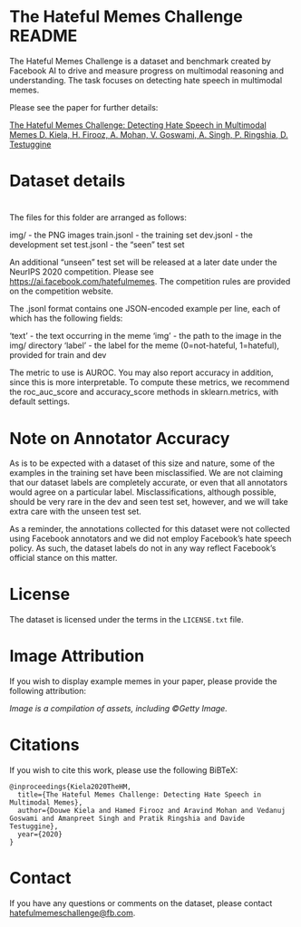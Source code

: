 # The Hateful Memes Challenge README


The Hateful Memes Challenge is a dataset and benchmark created by Facebook AI to drive and measure progress on multimodal reasoning and understanding. The task focuses on detecting hate speech in multimodal memes.


Please see the paper for further details:


[The Hateful Memes Challenge: Detecting Hate Speech in Multimodal Memes
D. Kiela, H. Firooz, A. Mohan, V. Goswami, A. Singh, P. Ringshia, D. Testuggine](
https://arxiv.org/abs/2005.04790)


# Dataset details   
#   
The files for this folder are arranged as follows:


img/                -        the PNG images
train.jsonl        -        the training set
dev.jsonl        -        the development set
test.jsonl        -        the “seen” test set


An additional “unseen” test set will be released at a later date under the NeurIPS 2020 competition. Please see https://ai.facebook.com/hatefulmemes. The competition rules are provided on the competition website.


The .jsonl format contains one JSON-encoded example per line, each of which has the following fields:


‘text’        - the text occurring in the meme
‘img’        - the path to the image in the img/ directory
‘label’        - the label for the meme (0=not-hateful, 1=hateful), provided for train and dev


The metric to use is AUROC. You may also report accuracy in addition, since this is more interpretable. To compute these metrics, we recommend the roc_auc_score and accuracy_score methods in sklearn.metrics, with default settings.

# Note on Annotator Accuracy
As is to be expected with a dataset of this size and nature, some of the examples in the training set have been misclassified. We are not claiming that our dataset labels are completely accurate, or even that all annotators would agree on a particular label. Misclassifications, although possible, should be very rare in the dev and seen test set, however, and we will take extra care with the unseen test set.

As a reminder, the annotations collected for this dataset were not collected using Facebook annotators and we did not employ Facebook’s hate speech policy. As such, the dataset labels do not in any way reflect Facebook’s official stance on this matter.

# License
The dataset is licensed under the terms in the `LICENSE.txt` file.


# Image Attribution
If you wish to display example memes in your paper, please provide the following attribution:


*Image is a compilation of assets, including ©Getty Image.*


# Citations
If you wish to cite this work, please use the following BiBTeX:

```
@inproceedings{Kiela2020TheHM,
  title={The Hateful Memes Challenge: Detecting Hate Speech in Multimodal Memes},
  author={Douwe Kiela and Hamed Firooz and Aravind Mohan and Vedanuj Goswami and Amanpreet Singh and Pratik Ringshia and Davide Testuggine},
  year={2020}
}
```


# Contact
If you have any questions or comments on the dataset, please contact hatefulmemeschallenge@fb.com.

